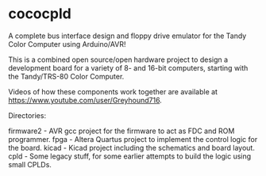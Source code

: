 cococpld
========

A complete bus interface design and floppy drive emulator for the Tandy Color Computer using Arduino/AVR!

This is a combined open source/open hardware project to design a development board for a variety of 8- and 16-bit
computers, starting with the Tandy/TRS-80 Color Computer.

Videos of how these components work together are available at https://www.youtube.com/user/Greyhound716.

Directories:

firmware2 - AVR gcc project for the firmware to act as FDC and ROM programmer.
fpga - Altera Quartus project to implement the control logic for the board.
kicad - Kicad project including the schematics and board layout.
cpld - Some legacy stuff, for some earlier attempts to build the logic using small CPLDs.
